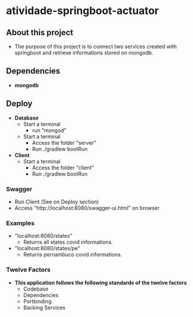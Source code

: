 # atividade-springboot-actuator

## About this project
  - The purpose of this project is to connect two services created with springboot and retrieve informations stored on mongodb.
## Dependencies
  - **mongodb**
## Deploy

  - **Database**
    - Start a terminal 
      - run "mongod"
    - Start a terminal
      - Access the folder "server"
      - Run ./gradlew bootRun
  - **Client**
    - Start a terminal
      - Access the folder "client"
      - Run ./gradlew bootRun

### Swagger
  - Run Client (See on Deploy section)
  - Access "http://localhost:8080/swagger-ui.html" on browser

### Examples
  - "localhost:8080/states"
    - Returns all states covid informations.
  - "localhost:8080/states/pe"
    - Returns pernambuco covid informations.

### Twelve Factors
  - **This application follows the following standards of the twelve factors**
    - Codebase
    - Dependencies
    - Portbinding
    - Backing Services